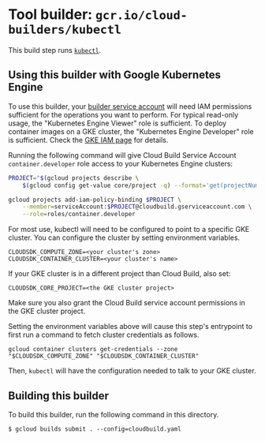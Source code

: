 # Tool builder: `gcr.io/cloud-builders/kubectl`

This build step runs
[`kubectl`](https://kubernetes.io/docs/user-guide/kubectl-overview/).

## Using this builder with Google Kubernetes Engine

To use this builder, your
[builder service account](https://cloud.google.com/cloud-build/docs/how-to/service-account-permissions)
will need IAM permissions sufficient for the operations you want to perform. For
typical read-only usage, the "Kubernetes Engine Viewer" role is sufficient. To
deploy container images on a GKE cluster, the "Kubernetes Engine Developer" role
is sufficient. Check the
[GKE IAM page](https://cloud.google.com/kubernetes-engine/docs/iam-integration)
for details.

Running the following command will give Cloud Build Service Account
`container.developer` role access to your Kubernetes Engine clusters:

```sh
PROJECT="$(gcloud projects describe \
    $(gcloud config get-value core/project -q) --format='get(projectNumber)')"

gcloud projects add-iam-policy-binding $PROJECT \
    --member=serviceAccount:$PROJECT@cloudbuild.gserviceaccount.com \
    --role=roles/container.developer
```

For most use, kubectl will need to be configured to point to a specific GKE
cluster. You can configure the cluster by setting environment variables.

    CLOUDSDK_COMPUTE_ZONE=<your cluster's zone>
    CLOUDSDK_CONTAINER_CLUSTER=<your cluster's name>

If your GKE cluster is in a different project than Cloud Build, also set:

`CLOUDSDK_CORE_PROJECT=<the GKE cluster project>`

Make sure you also grant the Cloud Build service account permissions in the GKE
cluster project.

Setting the environment variables above will cause this step's entrypoint to
first run a command to fetch cluster credentials as follows.

    gcloud container clusters get-credentials --zone "$CLOUDSDK_COMPUTE_ZONE" "$CLOUDSDK_CONTAINER_CLUSTER"

Then, `kubectl` will have the configuration needed to talk to your GKE cluster.

## Building this builder

To build this builder, run the following command in this directory.

    $ gcloud builds submit . --config=cloudbuild.yaml
